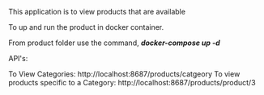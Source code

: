 This application is to view products that are available 

To up and run the product in docker container.

From product folder use the command,  ***docker-compose up -d***

API's:

To View Categories: http://localhost:8687/products/catgeory
To view products specific to a Category: http://localhost:8687/products/product/3
